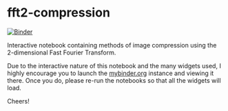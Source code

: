 # fft2-compression
[![Binder](https://mybinder.org/badge_logo.svg)](https://mybinder.org/v2/gh/fadelights/fft2-compression/HEAD?labpath=notebook.ipynb)

Interactive notebook containing methods of image compression using the 2-dimensional 
Fast Fourier Transform.

Due to the interactive nature of this notebook and the many widgets used, I highly encourage
you to launch the [mybinder.org](https://mybinder.org/v2/gh/fadelights/fft2-compression/HEAD?labpath=notebook.ipynb)
instance and viewing it there. Once you do, please re-run the notebooks so that all the 
widgets will load.

Cheers!

